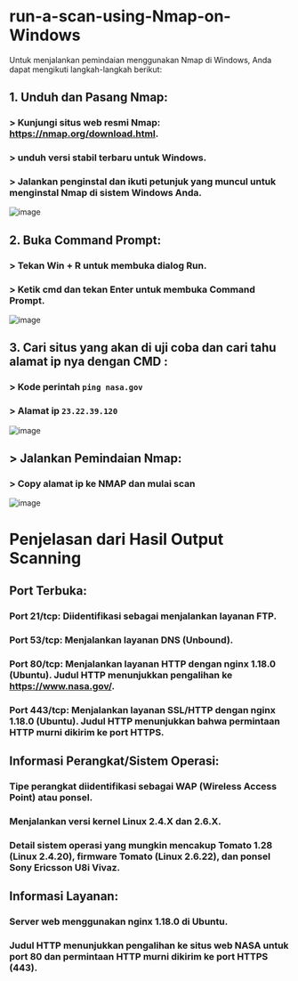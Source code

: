 # run-a-scan-using-Nmap-on-Windows
Untuk menjalankan pemindaian menggunakan Nmap di Windows, Anda dapat mengikuti langkah-langkah berikut:
## 1. Unduh dan Pasang Nmap:

### > Kunjungi situs web resmi Nmap: https://nmap.org/download.html.
### > unduh versi stabil terbaru untuk Windows.
### > Jalankan penginstal dan ikuti petunjuk yang muncul untuk menginstal Nmap di sistem Windows Anda.
![image](https://github.com/firmansultoni/run-a-scan-using-Nmap-on-Windows/assets/113542409/07505b13-639f-4d18-af4e-a44f2ed44287)
## 2. Buka Command Prompt:
### > Tekan Win + R untuk membuka dialog Run.
### > Ketik cmd dan tekan Enter untuk membuka Command Prompt.
![image](https://github.com/firmansultoni/run-a-scan-using-Nmap-on-Windows/assets/113542409/25af0fdc-036a-40e4-a17f-eaf62feb1c28)
## 3. Cari situs yang akan di uji coba dan cari tahu alamat ip nya dengan CMD :
### > Kode perintah  `ping nasa.gov` 
### > Alamat ip  `23.22.39.120`
![image](https://github.com/firmansultoni/run-a-scan-using-Nmap-on-Windows/assets/113542409/05144470-0248-4bd0-b7ef-0b39ad8d19c2)
## > Jalankan Pemindaian Nmap: 
### > Copy alamat ip ke NMAP dan mulai scan
![image](https://github.com/firmansultoni/run-a-scan-using-Nmap-on-Windows/assets/113542409/2c503d93-0c51-4ecf-bc55-ac598d919dab)

# Penjelasan dari Hasil Output Scanning 
## Port Terbuka:

### Port 21/tcp: Diidentifikasi sebagai menjalankan layanan FTP.
### Port 53/tcp: Menjalankan layanan DNS (Unbound).
### Port 80/tcp: Menjalankan layanan HTTP dengan nginx 1.18.0 (Ubuntu). Judul HTTP menunjukkan pengalihan ke https://www.nasa.gov/.
### Port 443/tcp: Menjalankan layanan SSL/HTTP dengan nginx 1.18.0 (Ubuntu). Judul HTTP menunjukkan bahwa permintaan HTTP murni dikirim ke port HTTPS.

## Informasi Perangkat/Sistem Operasi:

### Tipe perangkat diidentifikasi sebagai WAP (Wireless Access Point) atau ponsel.
### Menjalankan versi kernel Linux 2.4.X dan 2.6.X.
### Detail sistem operasi yang mungkin mencakup Tomato 1.28 (Linux 2.4.20), firmware Tomato (Linux 2.6.22), dan ponsel Sony Ericsson U8i Vivaz.

## Informasi Layanan:

### Server web menggunakan nginx 1.18.0 di Ubuntu.
### Judul HTTP menunjukkan pengalihan ke situs web NASA untuk port 80 dan permintaan HTTP murni dikirim ke port HTTPS (443).


